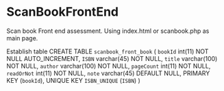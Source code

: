 # ScanBookFrontEnd
Scan book Front end assessment.
Using index.html or scanbook.php as main page.

Establish table 
CREATE TABLE `scanbook_front_book` (
  `bookId` int(11) NOT NULL AUTO_INCREMENT,
  `ISBN` varchar(45) NOT NULL,
  `title` varchar(100) NOT NULL,
  `author` varchar(100) NOT NULL,
  `pageCount` int(11) NOT NULL,
  `readOrNot` int(11) NOT NULL,
  `note` varchar(45) DEFAULT NULL,
  PRIMARY KEY (`bookId`),
  UNIQUE KEY `ISBN_UNIQUE` (`ISBN`)
)
